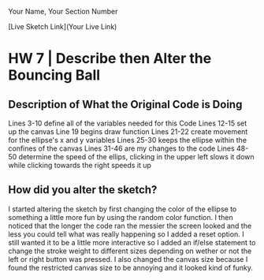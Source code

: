 Your Name, Your Section Number

[Live Sketch Link](Your Live Link)


# HW 7 | Describe then Alter the Bouncing Ball

## Description of What the Original Code is Doing

Lines 3-10 define all of the variables needed for this Code
Lines 12-15 set up the canvas
Line 19 begins draw function
Lines 21-22 create movement for the ellipse's x and y variables
Lines 25-30 keeps the ellipse within the confines of the canvas
Lines 31-46 are my changes to the code
Lines 48-50 determine the speed of the ellips, clicking in the upper left slows it down while clicking towards the right speeds it up

## How did you alter the sketch?
I started altering the sketch by first changing the color of the ellipse to something a little more fun by using the random color function.
I then noticed that the longer the code ran the messier the screen looked and the less you could tell what was really happening so I added a reset option. I still wanted it to be a little more interactive so I added an if/else statement to change the stroke weight to different sizes depending on wether or not the left or right button was pressed. I also changed the canvas size because I found the restricted canvas size to be annoying and it looked kind of funky.
